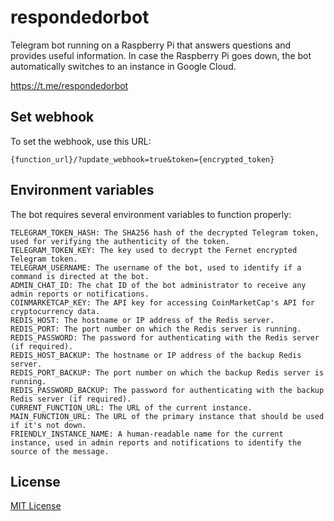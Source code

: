 # respondedorbot

Telegram bot running on a Raspberry Pi that answers questions and provides useful information. In case the Raspberry Pi goes down, the bot automatically switches to an instance in Google Cloud.

<https://t.me/respondedorbot>

## Set webhook

To set the webhook, use this URL:

`{function_url}/?update_webhook=true&token={encrypted_token}`

## Environment variables

The bot requires several environment variables to function properly:

```
TELEGRAM_TOKEN_HASH: The SHA256 hash of the decrypted Telegram token, used for verifying the authenticity of the token.
TELEGRAM_TOKEN_KEY: The key used to decrypt the Fernet encrypted Telegram token.
TELEGRAM_USERNAME: The username of the bot, used to identify if a command is directed at the bot.
ADMIN_CHAT_ID: The chat ID of the bot administrator to receive any admin reports or notifications.
COINMARKETCAP_KEY: The API key for accessing CoinMarketCap's API for cryptocurrency data.
REDIS_HOST: The hostname or IP address of the Redis server.
REDIS_PORT: The port number on which the Redis server is running.
REDIS_PASSWORD: The password for authenticating with the Redis server (if required).
REDIS_HOST_BACKUP: The hostname or IP address of the backup Redis server.
REDIS_PORT_BACKUP: The port number on which the backup Redis server is running.
REDIS_PASSWORD_BACKUP: The password for authenticating with the backup Redis server (if required).
CURRENT_FUNCTION_URL: The URL of the current instance.
MAIN_FUNCTION_URL: The URL of the primary instance that should be used if it's not down.
FRIENDLY_INSTANCE_NAME: A human-readable name for the current instance, used in admin reports and notifications to identify the source of the message.
```

## License

[MIT License](/LICENSE)
